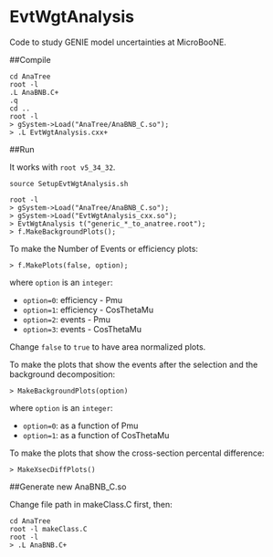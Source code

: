 # EvtWgtAnalysis
Code to study GENIE model uncertainties at MicroBooNE.

##Compile

```
cd AnaTree
root -l
.L AnaBNB.C+
.q
cd ..
root -l
> gSystem->Load("AnaTree/AnaBNB_C.so");
> .L EvtWgtAnalysis.cxx+
```



##Run

It works with `root v5_34_32`.

```
source SetupEvtWgtAnalysis.sh

root -l
> gSystem->Load("AnaTree/AnaBNB_C.so");
> gSystem->Load("EvtWgtAnalysis_cxx.so");
> EvtWgtAnalysis t("generic_*_to_anatree.root");
> f.MakeBackgroundPlots();
```

To make the Number of Events or efficiency plots:
```
> f.MakePlots(false, option);
```

where `option` is an `integer`:
- `option=0`: efficiency - Pmu
- `option=1`: efficiency - CosThetaMu
- `option=2`: events - Pmu
- `option=3`: events - CosThetaMu

Change `false` to `true` to have area normalized plots.


To make the plots that show the events after the selection and the background decomposition:
```
> MakeBackgroundPlots(option)
```

where `option` is an `integer`:
- `option=0`: as a function of Pmu
- `option=1`: as a function of CosThetaMu

To make the plots that show the cross-section percental difference:
```
> MakeXsecDiffPlots()
```


##Generate new AnaBNB_C.so 

Change file path in makeClass.C first, then:

```
cd AnaTree
root -l makeClass.C
root -l
> .L AnaBNB.C+
```


